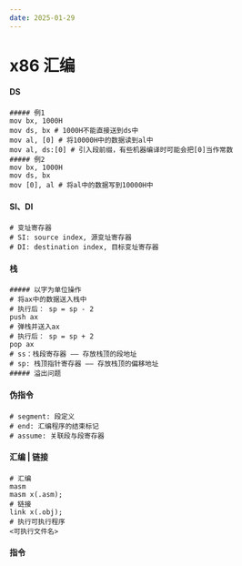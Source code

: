 ```yaml
---
date: 2025-01-29
---
```

# x86 汇编

#### DS

```Shell
##### 例1
mov bx, 1000H
mov ds, bx # 1000H不能直接送到ds中
mov al, [0] # 将10000H中的数据读到al中
mov al, ds:[0] # 引入段前缀，有些机器编译时可能会把[0]当作常数
##### 例2
mov bx, 1000H
mov ds, bx
mov [0], al # 将al中的数据写到10000H中
```

#### SI、DI

```Shell
# 变址寄存器
# SI: source index, 源变址寄存器
# DI: destination index, 目标变址寄存器
```

#### 栈

```Shell
##### 以字为单位操作
# 将ax中的数据送入栈中
# 执行后： sp = sp - 2
push ax
# 弹栈并送入ax
# 执行后： sp = sp + 2
pop ax
# ss：栈段寄存器 —— 存放栈顶的段地址
# sp: 栈顶指针寄存器 —— 存放栈顶的偏移地址
##### 溢出问题

```

#### 伪指令

```Shell
# segment: 段定义
# end: 汇编程序的结束标记
# assume: 关联段与段寄存器
```

#### 汇编 | 链接

```Shell
# 汇编
masm
masm x(.asm);
# 链接
link x(.obj);
# 执行可执行程序
<可执行文件名>
```

#### 指令

